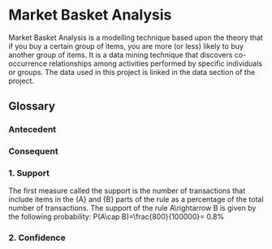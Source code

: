 # Market Basket Analysis
Market Basket Analysis is a modelling technique based upon the theory that if you buy a certain group of items, you are more (or less) likely to buy another group of items. It is a data mining technique that discovers co-occurrence relationships among activities performed by specific individuals or groups.
The data used in this project is linked in the data section of the project.
## Glossary
### Antecedent
### Consequent 
### 1. Support 
   The first measure called the support is the number of transactions that include items in the {A} and {B} parts of the rule as a  percentage of the total number of transactions.
   The support of the rule A\rightarrow B is given by the following probability:
P(A\cap B)=\frac{800}{100000}= 0.8%
### 2. Confidence
